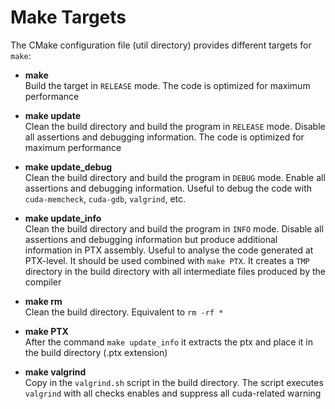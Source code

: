 # Make Targets #

The CMake configuration file (util directory) provides different targets for
`make`:

*  **make** <br>
   Build the target in `RELEASE` mode. The code is optimized for maximum
   performance

*  **make update** <br>
   Clean the build directory and build the program in `RELEASE` mode.
   Disable all assertions and debugging information. The code is optimized
   for maximum performance

*  **make update_debug** <br>
   Clean the build directory and build the program in `DEBUG` mode.
   Enable all assertions and debugging information. Useful to debug the code
   with `cuda-memcheck`, `cuda-gdb`, `valgrind`, etc.

*  **make update_info** <br>
   Clean the build directory and build the program in `INFO` mode.
   Disable all assertions and debugging information but produce additional
   information in PTX assembly. Useful to analyse the code generated at
   PTX-level. It should be used combined with `make PTX`. It creates a `TMP`
   directory in the build directory with all intermediate files produced by the
   compiler

*  **make rm** <br>
   Clean the build directory. Equivalent to `rm -rf *`

*  **make PTX** <br>
   After the command `make update_info` it extracts the ptx and place it in the
   build directory (.ptx extension)

*  **make valgrind** <br>
   Copy in the `valgrind.sh` script in the build directory. The script executes
   `valgrind` with all checks enables and suppress all cuda-related warning
